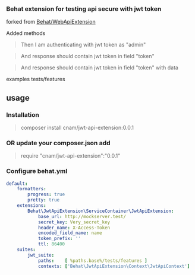 ### Behat extension for testing api secure with jwt token

forked from  [Behat/WebApiExtension](https://github.com/Behat/WebApiExtension)

Added methods 

> Then I am authenticating with jwt token as "admin"

> And response should contain jwt token in field "token"

> And response should contain jwt token in field "token" with data

examples tests/features

## usage

### Installation
    
> composer install cnam/jwt-api-extension:0.0.1

### OR update your composer.json add

> require "cnam/jwt-api-extension":"0.0.1"

### Configure behat.yml

```yaml
default:
    formatters:
        progress: true
        pretty: true
    extensions:
        Behat\JwtApiExtension\ServiceContainer\JwtApiExtension:
            base_url: http://mockserver.test/
            secret_key: Very_secret_key
            header_name: X-Access-Token
            encoded_field_name: name
            token_prefix: ''
            ttl: 86400
    suites:
        jwt_suite:
            paths:    [ %paths.base%/tests/features ]
            contexts: ['Behat\JwtApiExtension\Context\JwtApiContext']

```

